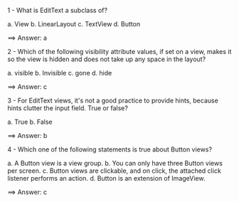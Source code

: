 1 - What is EditText a subclass of?

a. View
b. LinearLayout
c. TextView
d. Button

==> Answer: a

2 - Which of the following visibility attribute values, if set on a view, 
makes it so the view is hidden and does not take up any space in the layout?

a. visible
b. Invisible
c. gone
d. hide

==> Answer: c

3 - For EditText views, it's not a good practice to provide hints, because 
hints clutter the input field. True or false?

a. True
b. False

==> Answer: b

4 - Which one of the following statements is true about Button views?

a. A Button view is a view group.
b. You can only have three Button views per screen.
c. Button views are clickable, and on click, the attached click listener performs an action.
d. Button is an extension of ImageView.

==> Answer: c